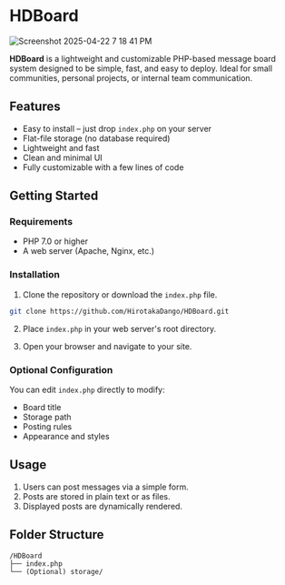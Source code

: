 # HDBoard

![Screenshot 2025-04-22 7 18 41 PM](https://github.com/user-attachments/assets/20861e83-5346-4d85-9875-11b7e81523d8)

**HDBoard** is a lightweight and customizable PHP-based message board system designed to be simple, fast, and easy to deploy. Ideal for small communities, personal projects, or internal team communication.


## Features

- Easy to install – just drop `index.php` on your server
- Flat-file storage (no database required)
- Lightweight and fast
- Clean and minimal UI
- Fully customizable with a few lines of code

## Getting Started

### Requirements

- PHP 7.0 or higher
- A web server (Apache, Nginx, etc.)

### Installation

1. Clone the repository or download the `index.php` file.

```bash
git clone https://github.com/HirotakaDango/HDBoard.git
```

2. Place `index.php` in your web server's root directory.

3. Open your browser and navigate to your site.

### Optional Configuration

You can edit `index.php` directly to modify:

- Board title
- Storage path
- Posting rules
- Appearance and styles

## Usage

1. Users can post messages via a simple form.
2. Posts are stored in plain text or as files.
3. Displayed posts are dynamically rendered.

## Folder Structure

```
/HDBoard
├── index.php
└── (Optional) storage/
```
